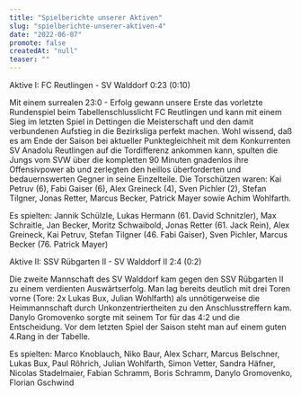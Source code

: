 ```yaml
---
title: "Spielberichte unserer Aktiven"
slug: "spielberichte-unserer-aktiven-4"
date: "2022-06-07"
promote: false
createdAt: "null"
teaser: ""
---
```

Aktive I: FC Reutlingen - SV Walddorf 0:23 (0:10)


Mit einem surrealen 23:0 - Erfolg gewann unsere Erste das vorletzte Rundenspiel beim Tabellenschlusslicht FC Reutlingen und kann mit einem Sieg im letzten Spiel in Dettingen die Meisterschaft und den damit verbundenen Aufstieg in die Bezirksliga perfekt machen. Wohl wissend, daß es am Ende der Saison bei aktueller Punktegleichheit mit dem Konkurrenten SV Anadolu Reutlingen auf die Tordifferenz ankommen kann, spulten die Jungs vom SVW über die kompletten 90 Minuten gnadenlos ihre Offensivpower ab und zerlegten den heillos überforderten und bedauernswerten Gegner in seine Einzelteile. Die Torschützen waren: Kai Petruv (6), Fabi Gaiser (6), Alex Greineck (4), Sven Pichler (2), Stefan Tilgner, Jonas Retter, Marcus Becker, Patrick Mayer sowie Achim Wohlfarth.


Es spielten: Jannik Schülzle, Lukas Hermann (61. David Schnitzler), Max Schraitle, Jan Becker, Moritz Schwaibold, Jonas Retter (61. Jack Rein), Alex Greineck, Kai Petruv, Stefan Tilgner (46. Fabi Gaiser), Sven Pichler, Marcus Becker (76. Patrick Mayer)



Aktive II: SSV Rübgarten II - SV Walddorf II 2:4 (0:2)


Die zweite Mannschaft des SV Walddorf kam gegen den SSV Rübgarten II zu einem verdienten Auswärtserfolg. Man lag bereits deutlich mit drei Toren vorne (Tore: 2x Lukas Bux, Julian Wohlfarth) als unnötigerweise die Heimmannschaft durch Unkonzentriertheiten zu den Anschlusstreffern kam. Danylo Gromovenko sorgte mit seinem Tor für das 4:2 und die Entscheidung. Vor dem letzten Spiel der Saison steht man auf einem guten 4.Rang in der Tabelle.


Es spielten: Marco Knoblauch, Niko Baur, Alex Scharr, Marcus Belschner, Lukas Bux, Paul Röhrich, Julian Wohlfarth, Simon Vetter, Sandra Häfner, Nicolas Stadelmaier, Fabian Schramm, Boris Schramm, Danylo Gromovenko, Florian Gschwind
